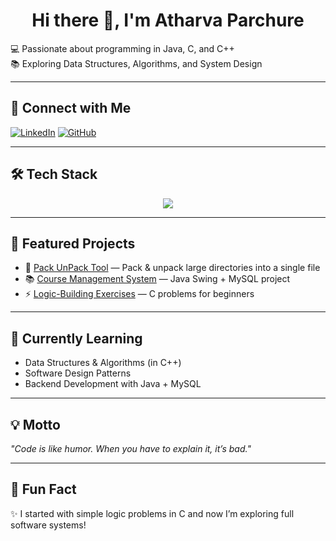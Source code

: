 <h1 align="center"><b>Hi there 👋, I'm Atharva Parchure</b></h1>  

💻 Passionate about programming in Java, C, and C++  
📚 Exploring Data Structures, Algorithms, and System Design  

---

## 🔗 Connect with Me
[![LinkedIn](https://img.shields.io/badge/LinkedIn-Profile-blue?style=for-the-badge&logo=linkedin)](https://www.linkedin.com/in/atharva-parchure-204bba2a9/)
[![GitHub](https://img.shields.io/github/followers/atharvaparchure?label=Follow&style=for-the-badge&logo=github)](https://github.com/atharvaparchure)

---

## 🛠️ Tech Stack
<p align="center">
  <img src="https://skillicons.dev/icons?i=c,cpp,java,mysql,git,github,vscode" />
</p>

---

## 🚀 Featured Projects
- 🔐 [Pack UnPack Tool](https://github.com/atharvaparchure/Pack-UnPack) — Pack & unpack large directories into a single file  
- 📚 [Course Management System](https://github.com/atharvaparchure/course-management) — Java Swing + MySQL project  
- ⚡ [Logic-Building Exercises](https://github.com/atharvaparchure/Logic_Building_assignments) — C problems for beginners  

---

## 📖 Currently Learning
- Data Structures & Algorithms (in C++)  
- Software Design Patterns  
- Backend Development with Java + MySQL  

---

## 💡 Motto
*"Code is like humor. When you have to explain it, it’s bad."*  

---

## 🎯 Fun Fact
✨ I started with simple logic problems in C and now I’m exploring full software systems!  
